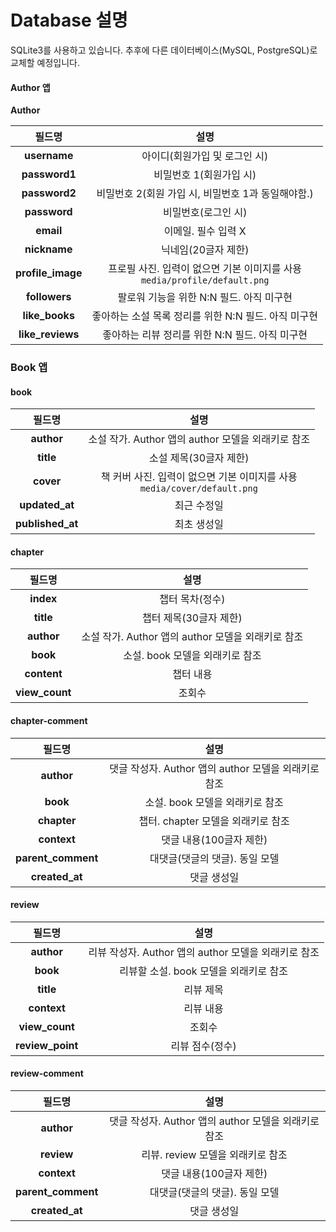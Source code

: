 # Database 설명

SQLite3를 사용하고 있습니다. 추후에 다른 데이터베이스(MySQL, PostgreSQL)로 교체할 예정입니다.

#### Author 앱

**Author**

|    **필드명**     |                           **설명**                           |
| :---------------: | :----------------------------------------------------------: |
|   **username**    |                아이디(회원가입 및 로그인 시)                 |
|   **password1**   |                   비밀번호 1(회원가입 시)                    |
|   **password2**   |      비밀번호 2(회원 가입 시, 비밀번호 1과 동일해야함.)      |
|   **password**    |                     비밀번호(로그인 시)                      |
|     **email**     |                     이메일. 필수 입력 X                      |
|   **nickname**    |                     닉네임(20글자 제한)                      |
| **profile_image** | 프로필 사진. 입력이 없으면 기본 이미지를 사용<br>`media/profile/default.png` |
|   **followers**   |           팔로워 기능을 위한 N:N 필드. 아직 미구현           |
|  **like_books**   |     좋아하는 소설 목록 정리를 위한 N:N 필드. 아직 미구현     |
| **like_reviews**  |       좋아하는 리뷰 정리를 위한 N:N 필드. 아직 미구현        |



### Book 앱

#### book

|    **필드명**    |                           **설명**                           |
| :--------------: | :----------------------------------------------------------: |
|    **author**    |      소설 작가. Author 앱의 author 모델을 외래키로 참조      |
|    **title**     |                    소설 제목(30글자 제한)                    |
|    **cover**     | 책 커버 사진. 입력이 없으면 기본 이미지를 사용<br/>`media/cover/default.png` |
|  **updated_at**  |                         최근 수정일                          |
| **published_at** |                         최초 생성일                          |



#### chapter

|   **필드명**   |                      **설명**                      |
| :------------: | :------------------------------------------------: |
|   **index**    |                  챕터 목차(정수)                   |
|   **title**    |               챕터 제목(30글자 제한)               |
|   **author**   | 소설 작가. Author 앱의 author 모델을 외래키로 참조 |
|    **book**    |          소설. book 모델을 외래키로 참조           |
|  **content**   |                     챕터 내용                      |
| **view_count** |                       조회수                       |



#### chapter-comment

|     **필드명**     |                       **설명**                       |
| :----------------: | :--------------------------------------------------: |
|     **author**     | 댓글 작성자. Author 앱의 author 모델을 외래키로 참조 |
|      **book**      |           소설. book 모델을 외래키로 참조            |
|    **chapter**     |          챕터. chapter 모델을 외래키로 참조          |
|    **context**     |               댓글 내용(100글자 제한)                |
| **parent_comment** |            대댓글(댓글의 댓글). 동일 모델            |
|   **created_at**   |                     댓글 생성일                      |



#### review

|    **필드명**    |                       **설명**                       |
| :--------------: | :--------------------------------------------------: |
|    **author**    | 리뷰 작성자. Author 앱의 author 모델을 외래키로 참조 |
|     **book**     |        리뷰할 소설. book 모델을 외래키로 참조        |
|    **title**     |                      리뷰 제목                       |
|   **context**    |                      리뷰 내용                       |
|  **view_count**  |                        조회수                        |
| **review_point** |                   리뷰 점수(정수)                    |



#### review-comment

|     **필드명**     |                       **설명**                       |
| :----------------: | :--------------------------------------------------: |
|     **author**     | 댓글 작성자. Author 앱의 author 모델을 외래키로 참조 |
|     **review**     |          리뷰. review 모델을 외래키로 참조           |
|    **context**     |               댓글 내용(100글자 제한)                |
| **parent_comment** |            대댓글(댓글의 댓글). 동일 모델            |
|   **created_at**   |                     댓글 생성일                      |